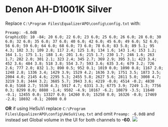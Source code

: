 # Denon AH-D1001K Silver
Replace `C:\Program Files\EqualizerAPO\config\config.txt` with:
```
Preamp: -6.0dB
GraphicEQ: 10 -84; 20 6.0; 22 6.0; 23 6.0; 25 6.0; 26 6.0; 28 6.0; 30 6.0; 32 6.0; 35 6.0; 37 6.0; 40 6.0; 42 6.0; 45 6.0; 49 6.0; 52 6.0; 56 6.0; 59 6.0; 64 6.0; 68 6.0; 73 6.0; 78 6.0; 83 5.8; 89 5.1; 95 4.3; 102 3.3; 109 2.8; 117 2.4; 125 1.8; 134 1.6; 143 1.4; 153 1.2; 164 1.1; 175 1.1; 188 1.4; 201 1.6; 215 1.7; 230 1.7; 246 1.6; 263 1.7; 282 2.0; 301 2.1; 323 2.4; 345 2.7; 369 2.9; 395 3.1; 423 3.4; 452 3.6; 484 3.8; 518 3.8; 554 3.7; 593 3.6; 635 3.4; 679 3.2; 726 2.6; 777 2.0; 832 1.3; 890 0.5; 952 0.1; 1019 0.0; 1090 0.8; 1167 2.0; 1248 2.8; 1336 3.4; 1429 3.9; 1529 4.2; 1636 3.9; 1751 3.5; 1873 3.5; 2004 4.0; 2145 4.6; 2295 5.3; 2455 5.8; 2627 5.6; 2811 5.0; 3008 4.7; 3219 3.8; 3444 3.2; 3685 5.7; 3943 3.6; 4219 -0.0; 4514 -0.2; 4830 0.8; 5168 2.7; 5530 4.3; 5917 4.7; 6331 3.3; 6775 3.9; 7249 1.3; 7756 0.3; 8299 0.0; 8880 -1.4; 9502 -4.9; 10167 -6.2; 10879 -3.5; 11640 -0.1; 12455 0.0; 13327 0.0; 14260 0.0; 15258 0.0; 16326 -0.8; 17469 -2.8; 18692 -0.1; 20000 0.0
```
**OR** if using HeSuVi replace `C:\Program Files\EqualizerAPO\config\HeSuVi\eq.txt` and omit `Preamp: -6.0dB` and instead set Global volume in the UI for both channels to **-60**.
![](https://raw.githubusercontent.com/jaakkopasanen/AutoEq/master/results/Sonoma%20Model%20One/headphoncecom/onear/Denon%20AH-D1001K%20Silver/Denon%20AH-D1001K%20Silver.png)